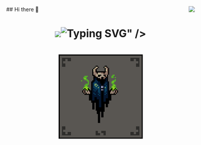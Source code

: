 <img align="right" src="https://visitor-badge.laobi.icu/badge?page_id=Afwann.Afwann" />
## Hi there 👋
<h1 align="center">
    <img src="<a href="https://git.io/typing-svg"><img src="https://readme-typing-svg.herokuapp.com?font=Tiny5&duration=3000&color=33FF00&center=true&vCenter=true&random=false&width=435&lines=~%24+echo+'Welcome%2C+Adventurer+!+%E2%9A%94+';~%24+sudo+pacman+-Syu+git-adv;~%24+usr%2Fbin%2Fgit-adv;~%24+%5B+%E2%96%88%E2%96%88%E2%96%88%E2%96%88%E2%96%88%E2%96%88%E2%96%88%E2%96%88%E2%96%88%E2%96%88+%5D+100%25;~%24+'Initiating+Quests%3A+Open+Source+Project';~%24+'Let+the+Adventure+Begin...!+%E2%9A%94'" alt="Typing SVG" /></a>" />
</h1>
<h1 align="center">
    <img src="https://raw.githubusercontent.com/Afwann/profile-assets/main/gifs/Project%20WishGranter%20-DevBlog-.gif" />
</h1>
<!--
**Afwann/Afwann** is a ✨ _special_ ✨ repository because its `README.md` (this file) appears on your GitHub profile.

Here are some ideas to get you started:

- 🔭 I’m currently working on ...
- 🌱 I’m currently learning ...
- 👯 I’m looking to collaborate on ...
- 🤔 I’m looking for help with ...
- 💬 Ask me about ...
- 📫 How to reach me: ...
- 😄 Pronouns: ...
- ⚡ Fun fact: ...
-->
